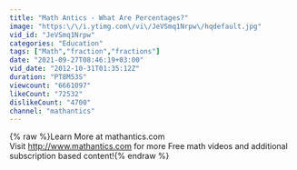 ```yaml
---
title: "Math Antics - What Are Percentages?"
image: "https:\/\/i.ytimg.com\/vi\/JeVSmq1Nrpw\/hqdefault.jpg"
vid_id: "JeVSmq1Nrpw"
categories: "Education"
tags: ["Math","fraction","fractions"]
date: "2021-09-27T08:46:19+03:00"
vid_date: "2012-10-31T01:35:12Z"
duration: "PT8M53S"
viewcount: "6661097"
likeCount: "72532"
dislikeCount: "4700"
channel: "mathantics"
---
```

{% raw %}Learn More at mathantics.com<br />Visit <a rel="nofollow" target="blank" href="http://www.mathantics.com">http://www.mathantics.com</a> for more Free math videos and additional subscription based content!{% endraw %}
